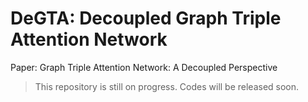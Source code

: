 # DeGTA: Decoupled Graph Triple Attention Network
Paper: Graph Triple Attention Network: A Decoupled Perspective

> This repository is still on progress. Codes will be released soon.
